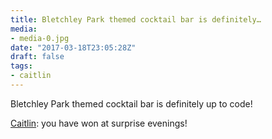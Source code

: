 ```yaml
---
title: Bletchley Park themed cocktail bar is definitely…
media:
- media-0.jpg
date: "2017-03-18T23:05:28Z"
draft: false
tags:
- caitlin
---
```

Bletchley Park themed cocktail bar is definitely up to code\!



[Caitlin](/tags/caitlin): you have won at surprise evenings\!
